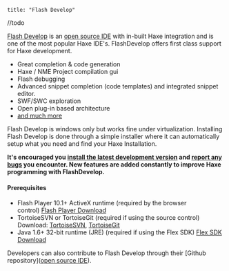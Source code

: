 ```
title: "Flash Develop"
```



//todo


[Flash Develop](http://www.flashdevelop.org/) is an [open source IDE](https://github.com/fdorg/flashdevelop) with in-built Haxe integration and is one of the most popular Haxe IDE's. FlashDevelop offers first class support for Haxe development.

*   Great completion &amp; code generation
*   Haxe /&nbsp;NME Project&nbsp;compilation gui
*   Flash debugging
*   Advanced snippet completion (code templates) and integrated snippet editor.
*   SWF/SWC exploration
*   Open plug-in based architecture
*   [and much more](http://www.flashdevelop.org/wikidocs/index.php?title=Features:Interface#Overview "Features:Interface#Overview")

Flash Develop is windows only but works fine under virtualization. Installing Flash Develop is done through a simple installer where it can automatically setup what you need and find your Haxe Installation.

**It's encouraged you [install the latest development version](http://www.flashdevelop.org/community/viewtopic.php?f=9&amp;t=3529) and [report any bugs](https://github.com/fdorg/flashdevelop/issues) you encounter. New features are added constantly to improve Haxe programming with FlashDevelop.**

#### Prerequisites

*   Flash Player 10.1+ ActiveX runtime&nbsp;(required by the browser control)&nbsp;[Flash Player Download](http://www.adobe.com/support/flashplayer/downloads.html)
*   TortoiseSVN or TortoiseGit (required if using the source control) Download: [TortoiseSVN](http://tortoisesvn.net/downloads.html), [TortoiseGit](http://code.google.com/p/tortoisegit/downloads/list)
*   Java 1.6+ 32-bit runtime (JRE)&nbsp;(required if using the Flex SDK)&nbsp;[Flex SDK Download](http://opensource.adobe.com/wiki/display/flexsdk/Downloads)

Developers can also contribute to Flash Develop through their [Github repository]([open source IDE](https://github.com/fdorg/flashdevelop)).